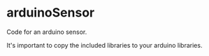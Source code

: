 arduinoSensor
=============

Code for an arduino sensor.

It's important to copy the included libraries to your arduino libraries.